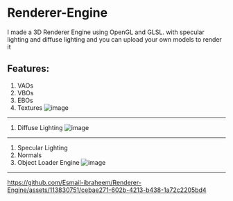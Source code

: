 # Renderer-Engine
I made a 3D Renderer Engine using  OpenGL and GLSL.
with specular lighting and diffuse lighting and you can upload your own models to render it 

## Features:

1. VAOs
1. VBOs
1. EBOs
1. Textures
   ![image](https://github.com/Esmail-ibraheem/Renderer-Engine/assets/113830751/5c731ece-2086-43b5-a18c-b8cf76ffcdcd)
-----
1. Diffuse Lighting
   ![image](https://github.com/Esmail-ibraheem/Renderer-Engine/assets/113830751/8e078260-8068-4aa6-a3fc-3f9fa60ff5aa)
-----
1. Specular Lighting
1. Normals
1. Object Loader Engine
   ![image](https://github.com/Esmail-ibraheem/Renderer-Engine/assets/113830751/28ae317a-294d-4e63-80a5-e639ced7ce11)



-----

https://github.com/Esmail-ibraheem/Renderer-Engine/assets/113830751/cebae271-602b-4213-b438-1a72c2205bd4

